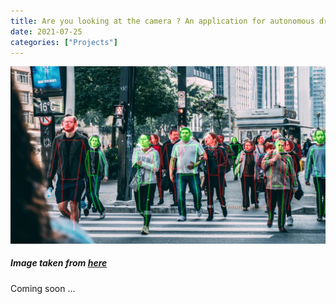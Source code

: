 ```yaml
---
title: Are you looking at the camera ? An application for autonomous driving
date: 2021-07-25
categories: ["Projects"]
---
```


![The method performs in-the-wild eye-contact detection for autonomous agents-pedestrians interaction context](/images/projects/looking.png)


##### Image taken from [here](https://jooinn.com/people-walking-on-pedestrian-lane-during-daytime.html)

Coming soon ...